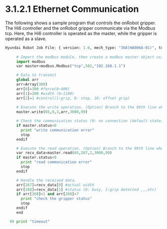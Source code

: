 ﻿# 3.1.2.1 Ethernet Communication

 The following shows a sample program that controls the onRobot gripper. The Hi6 controller and the onRobot gripper communicate via the Modbus tcp. Here, the Hi6 controller is operated as the master, while the gripper is operated as a slave.

```python
Hyundai Robot Job File; { version: 1.6, mech_type: "368(HA006A-01)", total_axis: 6, aux_axis: 0 }
    
     # Import the modbus module, then create a modbus master object using a constructor (set the communication type, port number, and IP address.) 
     import modbus
     var master=modbus.Modbus("tcp",502,"192.168.1.1")

     # Data to transmit
     global arr
     arr=Array(300)
     arr[0]=300 #force(0–400)
     arr[1]=200 #width (0–1100)
     arr[2]=1 #control(1:grip, 8: stop, 16: offset grip)
     
     # Execute the write operation. (Option) Branch to the 99th line when exceeding 3000 msec.
     master.write(65,0,3,arr,3000,99)

     # Check the communication status (0: no connection (default state), 1: normal state, -1: communication failure, -2: timeout error.)
     if master.status<0
       print "write communication error"
       stop
     endif

     # Execute the read operation. (Option) Branch to the 99th line when exceeding 3000 msec.
     var recv_data=master.read(65,267,2,3000,99)
     if master.status<0
       print "read communication error"
       stop
     endif

     # Handle the received data.
     arr[267]=recv_data[0] #actual width
     arr[268]=recv_data[1] #status (0: busy, 1:grip detected ,,,etc)
     if arr[268]<1 and arr[268]>7
       print "check the gripper status"
       stop
     endif
     end

  99 print "timeout"



```

